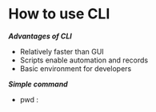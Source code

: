 # How to use CLI  

***Advantages of CLI***  
+ Relatively faster than GUI
+ Scripts enable automation and records
+ Basic environment for developers  
  
***Simple command***
+ pwd \: 
